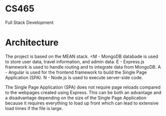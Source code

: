 # CS465
Full Stack Development
# Architecture
The project is based on the MEAN stack.
<M - MongoDB databade is used to store user data, travel information, and admin data.
E - Express.js framework is used to handle routing and to integrate data from MongoDB.
A - Angular is used for the frontend framework to build the Single Page Application (SPA).
N - Node.js is used to execute server-side code.

The Single Page Application (SPA) does not require page reloads compared to the webpages created using Express.
This can be both an advantage and a disadvantage depending on the size of the Single Page Application because it requires everything to load up front which can lead to extensive load times if the file is large.
